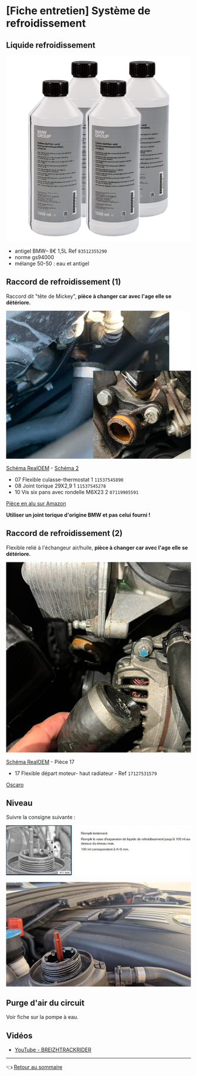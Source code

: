 # [Fiche entretien] Système de refroidissement

## Liquide refroidissement

![antigel](../images/LDR/antigel.jpg)

- antigel BMW– 8€ 1,5L Ref `83512355290`
- norme gs94000
- mélange 50-50 : eau et antigel

## Raccord de refroidissement (1)

Raccord dit "tête de Mickey", **pièce à changer car avec l'age elle se détériore.**

![mickey](../images/LDR/mickey_casse.jpg)

[Schéma RealOEM](https://www.realoem.com/bmw/fr/showparts?id=UF91-EUR---E87-BMW-130i&diagId=11_3755) - [Schéma 2](https://www.realoem.com/bmw/fr/showparts?id=UF91-EUR---E87-BMW-130i&diagId=11_3755)

- 07 Flexible culasse-thermostat 1 `11537545890`
- 08 Joint torique 29X2,9 1 `11537545278`
- 10 Vis six pans avec rondelle M6X23  2 `07119905591`

[Pièce en alu sur Amazon](https://www.amazon.fr/gp/product/B07K7KHLVR/ref=ppx_yo_dt_b_asin_title_o09_s00?ie=UTF8&psc=1)

**Utiliser un joint torique d'origine BMW et pas celui fourni !**

## Raccord de refroidissement (2)

Flexible relié à l'échangeur air/huile, **pièce à changer car avec l'age elle se détériore.**

![Flexible](../images/LDR/flexible_casse.jpg)

[Schéma RealOEM](https://www.realoem.com/bmw/fr/showparts?id=UF91-EUR---E87-BMW-130i&diagId=17_0699#17127531579) - Pièce 17

- 17 Flexible départ moteur- haut radiateur - Ref `17127531579`

[Oscaro](https://www.oscaro.com/fr/search?q=17127531579)

## Niveau

Suivre la consigne suivante :

![LDR](../images/LDR/niveau_LDR_TIS.jpg)

![LDR](../images/LDR/niveau_LDR_reel.jpg)

## Purge d'air du circuit

Voir fiche sur la pompe à eau.

## Vidéos

- [YouTube - BREIZHTRACKRIDER](https://www.youtube.com/watch?v=ARHfLJsCC9w&t=89s&ab_channel=BREIZHTRACKRIDER)

---
:point_left: [Retour au sommaire](../README.md#sommaire)
